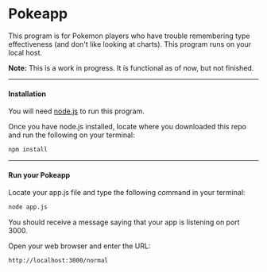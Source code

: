 # Pokeapp

This program is for Pokemon players who have trouble remembering type effectiveness (and don't like looking at charts). This program runs on your local host.

**Note:** This is a work in progress. It is functional as of now, but not finished. 

---

#### Installation

You will need [node.js](nodejs.org) to run this program.

Once you have node.js installed, locate where you downloaded this repo and run the following on your terminal:

```bash
npm install
```

---

#### Run your Pokeapp

Locate your app.js file and type the following command in your terminal:

```bash
node app.js
```

You should receive a message saying that your app is listening on port 3000.

Open your web browser and enter the URL:

```
http://localhost:3000/normal
```
